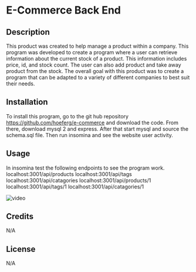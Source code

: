 # E-Commerce Back End

## Description

This product was created to help manage a product within a company. This program was developed to create a program where a user can retrieve information about the current stock of a product. This information includes price, id, and stock count. The user can also add product and take away product from the stock. The overall goal with this product was to create a program that can be adapted to a variety of different companies to best suit their needs.

## Installation

To install this program, go to the git hub repository https://github.com/hoeferg/e-commerce and download the code. From there, download mysql 2 and express. After that start mysql and source the schema.sql file. Then run insomina and see the website user activity.

## Usage

In insomina test the following endpoints to see the program work.
localhost:3001/api/products
localhost:3001/api/tags
localhost:3001/api/catagories
localhost:3001/api/products/1
localhost:3001/api/tags/1
localhost:3001/api/catagories/1


![video](assets/images/screenshot.png)

## Credits

N/A

## License

N/A

